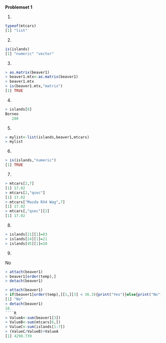 **Problemset 1**

1.
````R
typeof(mtcars)
[1] "list"
````
2.
````R
is(islands)
[1] "numeric" "vector"
````
3.
````R
> as.matrix(beaver1)
> beaver1.mtx<-as.matrix(beaver1)
> beaver1.mtx
> is(beaver1.mtx,"matrix")
[1] TRUE
````
4.
````R
> islands[8]
Borneo 
   280 
````
5.
````R
> mylist<-list(islands,beaver1,mtcars)
> mylist
````
6.
````R
> is(islands,"numeric")
[1] TRUE
````
7.
````R
> mtcars[2,7]
[1] 17.02
> mtcars[2,"qsec"]
[1] 17.02
> mtcars["Mazda RX4 Wag",7]
[1] 17.02
> mtcars[,"qsec"][2]
[1] 17.02
````
8.
````R
> islands[21][1]=83
> islands[24][1]=21
> islands[45][1]=10
````
9.
No
````R
> attach(beaver1)
> beaver1[order(temp),]
> detach(beaver1)
````
````R
> attach(beaver1)
> if(beaver1[order(temp),][1,][3] < 36.3){print("Yes")}else{print("No")}
[1] "No"
> detach(beaver1)
10.
````R
> ValueA<-sum(beaver1[3])
> ValueB<-sum(mtcars[6,])
> ValueC<-sum(islands[1:7])
> (ValueC/ValueB)+ValueA
[1] 4298.739
````
